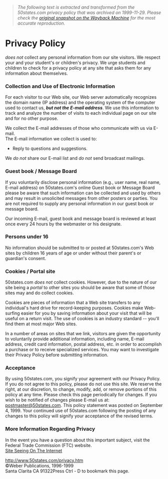 > *The following text is extracted and transformed from the 50states.com privacy policy that was archived on 1999-11-29. Please check the [original snapshot on the Wayback Machine](https://web.archive.org/web/19991129054013id_/http%3A//50states.com/privacy.htm) for the most accurate reproduction.*

# Privacy Policy

_does not_ collect any personal information from our site visitors. We respect your and your student's or children's privacy. We urge students and children to check for a privacy policy at any site that asks them for any information about themselves. 

### **Collection and Use of Electronic Information**

For each visitor to our Web site, our Web server automatically recognizes the domain name (IP address) and the operating system of the computer used to contact us, _**but not the E-mail address**_. We use this information to track and analyze the number of visits to each individual page on our site and for no other purpose.

We collect the E-mail addresses of those who communicate with us via E-mail.  
The E-mail information we collect is used to:

  * Reply to questions and suggestions. 



We _do not_ share our E-mail list and _do not_ send broadcast mailings.

### Guest book / Message Board

If you voluntarily disclose personal information (e.g., user name, real name, E-mail address) on 50states.com's online Guest book or Message Board please be aware that such information can be collected and used by others and may result in unsolicited messages from other posters or parties. You are not required to supply any personal information in our guest book or message board.

Our incoming E-mail, guest book and message board is reviewed at least once every 24 hours by the webmaster or his designate.

### **Persons under 16**

No information should be submitted to or posted at 50states.com's Web sites by children 16 years of age or under without their parent's or guardian's consent. 

### **Cookies / Portal site**

50states.com _does not_ collect cookies. However, due to the nature of our site being a _portal_ to other sites you should be aware that some of those sites may and do collect cookies.

Cookies are pieces of information that a Web site transfers to any individual's hard drive for record-keeping purposes. Cookies make Web-surfing easier for you by saving information about your visit that will be useful on a return visit. The use of cookies is an industry standard -- you'll find them at most major Web sites.

In a number of areas on sites that we link, visitors are given the opportunity to voluntarily provide additional information, including name, E-mail address, credit card information, postal address, etc. in order to accomplish a purchase or to receive specialized services. You may want to investigate their Privacy Policy before submitting information.

### **Acceptance**

By using 50states.com, you signify your agreement with our Privacy Policy. If you do not agree to this policy, please do not use this site. We reserve the right, at our discretion, to change, modify, add, or remove portions of this policy at any time. Please check this page periodically for changes. If you wish to be notified of changes please E-mail us at: [postmaster@50states.com](mailto:%20postmaster@50states.com). This policy statement was posted on September 4, 1999. Your continued use of 50states.com following the posting of any changes to this policy will signify your acceptance of the revised terms.

### **More Information Regarding Privacy**

In the event you have a question about this important subject, visit the Federal Trade Commission (FTC) website.  
[Site Seeing On The Internet](http://www.ftc.gov/bcp/conline/pubs/online/sitesee/index.html)

[](http://www.50states.com/fileindx.htm) [](mailto:webmaster@50states.com)

http://www.50states.com/privacy.htm  
©Weber Publications, 1996-1999  
Santa Clarita CA 91322Press Ctrl - D to bookmark this page.
